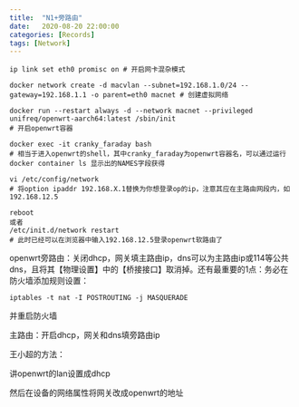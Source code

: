 ```yaml
---
title:  "N1+旁路由"
date:   2020-08-20 22:00:00
categories: [Records]
tags: [Network]
---
```

```
ip link set eth0 promisc on # 开启网卡混杂模式
```

```
docker network create -d macvlan --subnet=192.168.1.0/24 --gateway=192.168.1.1 -o parent=eth0 macnet # 创建虚拟网络
```

```
docker run --restart always -d --network macnet --privileged unifreq/openwrt-aarch64:latest /sbin/init 
# 开启openwrt容器
```

```
docker exec -it cranky_faraday bash 
# 相当于进入openwrt的shell，其中cranky_faraday为openwrt容器名，可以通过运行docker container ls 显示出的NAMES字段获得
```

```
vi /etc/config/network 
# 将option ipaddr 192.168.X.1替换为你想登录op的ip，注意其应在主路由网段内，如192.168.12.5
```

```
reboot
或者
/etc/init.d/network restart 
# 此时已经可以在浏览器中输入192.168.12.5登录openwrt软路由了
```

openwrt旁路由：关闭dhcp，网关填主路由ip，dns可以为主路由ip或114等公共dns，且将其【物理设置】中的【桥接接口】取消掉。还有最重要的1点：务必在防火墙添加规则设置：

```
iptables -t nat -I POSTROUTING -j MASQUERADE
```

并重启防火墙

主路由：开启dhcp，网关和dns填旁路由ip

王小超的方法：

讲openwrt的lan设置成dhcp

然后在设备的网络属性将网关改成openwrt的地址
